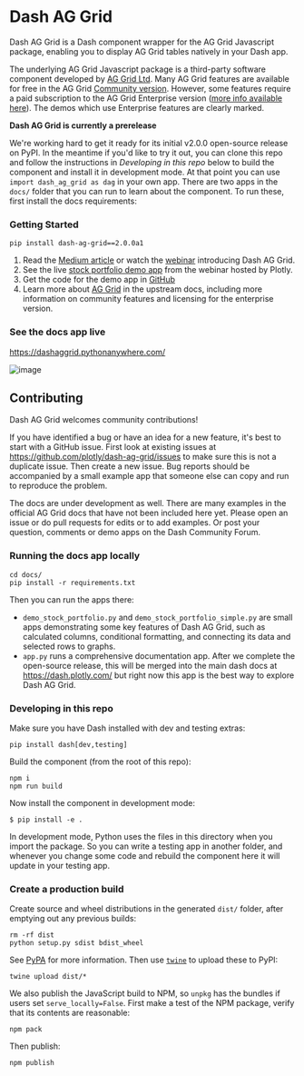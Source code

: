 # Dash AG Grid

Dash AG Grid is a Dash component wrapper for the AG Grid Javascript package, enabling you to display AG Grid tables natively in your Dash app.

The underlying AG Grid Javascript package is a third-party software component developed by [AG Grid Ltd](http://www.ag-grid.com/). Many AG Grid features are available for free in the AG Grid [Community version](https://github.com/ag-grid/ag-grid). However, some features require a paid subscription to the AG Grid Enterprise version ([more info available here](https://www.ag-grid.com/license-pricing.php)). The demos which use Enterprise features are clearly marked.



**Dash AG Grid is currently a prerelease**

We're working hard to get it ready for its initial v2.0.0 open-source release on PyPI. In the meantime if you'd like to try it out, you can clone this repo and follow the instructions in _Developing in this repo_ below to build the component and install it in development mode. At that point you can use `import dash_ag_grid as dag` in your own app. There are two apps in the `docs/` folder that you can run to learn about the component. To run these, first install the docs requirements:


### Getting Started

`pip install dash-ag-grid==2.0.0a1`

 1. Read the [Medium article](https://medium.com/plotly/announcing-dash-ag-grid-fbb4a1c83e62#:~:text=Dash%20AG%20Grid%20is%20a,grid%20accessible%20to%20our%20customers) or watch the [webinar](https://www.youtube.com/watch?v=Ggekq7C5pz4?utm_source=Webinar%3A+AG+Grid+1%2F26%2F23&utm_medium=medium_article&utm_content=AnnouncingDashAGGrids) introducing Dash AG Grid.
 2. See the live [stock portfolio demo app](https://sales-demo.plotly.com/dash-ag-grid) from the webinar hosted by Plotly.
 3. Get the code for the demo app in [GitHub](https://github.com/plotly/dash-ag-grid/blob/dev/docs/demo_stock_portfolio.py)
 4. Learn more about [AG Grid](https://www.ag-grid.com/react-data-grid) in the upstream docs, including more information on community features and licensing for the enterprise version.
 



### See the docs app live
https://dashaggrid.pythonanywhere.com/

![image](https://user-images.githubusercontent.com/72614349/216692988-1a63b650-eedf-4c3b-946d-d1d41368a5a9.png)


## Contributing

Dash AG Grid welcomes community contributions!

If you have identified a bug or have an idea for a new feature, it's best to start with a GitHub issue. First look at existing issues at https://github.com/plotly/dash-ag-grid/issues to make sure this is not a duplicate issue. Then create a new issue. Bug reports should be accompanied by a small example app that someone else can copy and run to reproduce the problem.

The docs are under development as well. There are many examples in the official AG Grid docs that have not been included here yet. Please open an issue or do pull requests for edits or to add examples. Or post your question, comments or demo apps on the Dash Community Forum.

### Running the docs app locally
```
cd docs/
pip install -r requirements.txt
```
Then you can run the apps there:
- `demo_stock_portfolio.py` and `demo_stock_portfolio_simple.py` are small apps demonstrating some key features of Dash AG Grid, such as calculated columns, conditional formatting, and connecting its data and selected rows to graphs.
- `app.py` runs a comprehensive documentation app. After we complete the open-source release, this will be merged into the main dash docs at https://dash.plotly.com/ but right now this app is the best way to explore Dash AG Grid.


### Developing in this repo

Make sure you have Dash installed with dev and testing extras:
```
pip install dash[dev,testing]
```
Build the component (from the root of this repo):
```
npm i
npm run build
```
Now install the component in development mode:
```
$ pip install -e .
```
In development mode, Python uses the files in this directory when you import the package. So you can write a testing app in another folder, and whenever you change some code and rebuild the component here it will update in your testing app.

### Create a production build

Create source and wheel distributions in the generated `dist/` folder, after emptying out any previous builds:
```
rm -rf dist
python setup.py sdist bdist_wheel
```
See [PyPA](https://packaging.python.org/guides/distributing-packages-using-setuptools/#packaging-your-project)
for more information.
Then use [`twine`](https://pypi.org/project/twine/) to upload these to PyPI:
```
twine upload dist/*
```
We also publish the JavaScript build to NPM, so `unpkg` has the bundles if users set `serve_locally=False`. First make a test of the NPM package, verify that its contents are reasonable:
```
npm pack
```
Then publish:
```
npm publish
```
